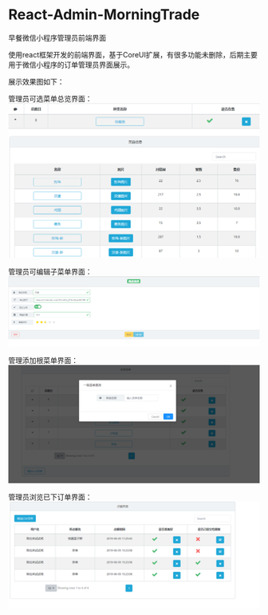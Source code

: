 # React-Admin-MorningTrade
早餐微信小程序管理员前端界面


使用react框架开发的前端界面，基于CoreUI扩展，有很多功能未删除，后期主要用于微信小程序的订单管理员界面展示。

展示效果图如下：

管理员可选菜单总览界面：
![image](https://github.com/woyelaishishiba/React-Admin-MorningTrade/blob/master/imagesToShow/show_allfood_info.PNG)

管理员可编辑子菜单界面：
![image](https://github.com/woyelaishishiba/React-Admin-MorningTrade/blob/master/imagesToShow/admin_edit_food_info.PNG)

管理添加根菜单界面：
![image](https://github.com/woyelaishishiba/React-Admin-MorningTrade/blob/master/imagesToShow/admin_add_root_foodinfo.PNG)

管理员浏览已下订单界面：
![image](https://github.com/woyelaishishiba/React-Admin-MorningTrade/blob/master/imagesToShow/admin_get_food_trade.PNG)

